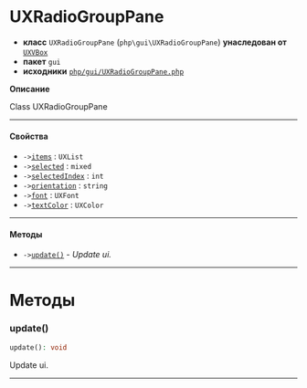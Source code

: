 # UXRadioGroupPane

- **класс** `UXRadioGroupPane` (`php\gui\UXRadioGroupPane`) **унаследован от** [`UXVBox`](api-docs/classes/php/gui/layout/UXVBox.ru.md)
- **пакет** `gui`
- **исходники** [`php/gui/UXRadioGroupPane.php`](./src/main/resources/JPHP-INF/sdk/php/gui/UXRadioGroupPane.php)

**Описание**

Class UXRadioGroupPane

---

#### Свойства

- `->`[`items`](#prop-items) : `UXList`
- `->`[`selected`](#prop-selected) : `mixed`
- `->`[`selectedIndex`](#prop-selectedindex) : `int`
- `->`[`orientation`](#prop-orientation) : `string`
- `->`[`font`](#prop-font) : `UXFont`
- `->`[`textColor`](#prop-textcolor) : `UXColor`

---

#### Методы

- `->`[`update()`](#method-update) - _Update ui._

---
# Методы

<a name="method-update"></a>

### update()
```php
update(): void
```
Update ui.

---
